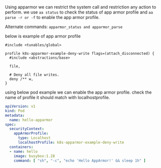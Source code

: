Using apparmor we can restrict the system call and restriction any action to perform. we use `aa status` to check the status of app armor profile and `aa parse -r or -f` to enable the app armor profile.

Alternate commands: `apparmor_status and apparmor_parse`

below is example of app armor profile
```
#include <tunables/global>

profile k8s-apparmor-example-deny-write flags=(attach_disconnected) {
  #include <abstractions/base>

  file,

  # Deny all file writes.
  deny /** w,
}
```

using below pod example we can enable the app armor profile.
check the name of profile it should match with localhostprofile.
```yaml
apiVersion: v1
kind: Pod
metadata:
  name: hello-apparmor
spec:
  securityContext:
    appArmorProfile:
      type: Localhost
      localhostProfile: k8s-apparmor-example-deny-write
  containers:
  - name: hello
    image: busybox:1.28
    command: [ "sh", "-c", "echo 'Hello AppArmor!' && sleep 1h" ]
```

